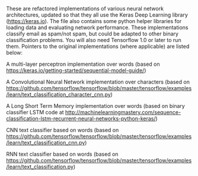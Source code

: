 These are refactored implementations of various neural network architectures, updated so that they all use the Keras Deep Learning library (https://keras.io). The file also contains some python helper libraries for loading data and evaluating network performance. These implementations classify email as spam/not spam, but could be adapted to other binary classification problems. You will also need Tensorflow 1.0 or later to run them. Pointers to the original implementations (where applicable) are listed below: 

A multi-layer perceptron implementation over words 
(based on https://keras.io/getting-started/sequential-model-guide/) 

A Convolutional Neural Network implementation over characters 
(based on https://github.com/tensorflow/tensorflow/blob/master/tensorflow/examples/learn/text_classification_character_cnn.py)

A Long Short Term Memory implementation over words 
(based on binary classifier LSTM code at http://machinelearningmastery.com/sequence-classification-lstm-recurrent-neural-networks-python-keras/) 

CNN text classifier based on words 
(based on https://github.com/tensorflow/tensorflow/blob/master/tensorflow/examples/learn/text_classification_cnn.py)

RNN text classifier based on words 
(based on https://github.com/tensorflow/tensorflow/blob/master/tensorflow/examples/learn/text_classification.py)

